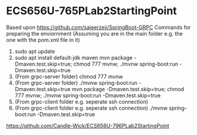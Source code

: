 # ECS656U-765PLab2StartingPoint
Based upon https://github.com/sajeerzeji/SpringBoot-GRPC
Commands for preparing the enviornment (Assuming you are in the main folder e.g. the one with the pom.xml file in it)
1. sudo apt update
2. sudo apt install default-jdk maven
mvn package -Dmaven.test.skip=true; chmod 777 mvnw; ./mvnw spring-boot:run -Dmaven.test.skip=true
4. (From grpc-server folder) chmod 777 mvnw
5. (From grpc-server folder) ./mvnw spring-boot:run -Dmaven.test.skip=true
mvn package -Dmaven.test.skip=true; chmod 777 mvnw; ./mvnw spring-boot:run -Dmaven.test.skip=true
7. (From grpc-client folder e.g. seperate ssh connection) 
8. (From grpc-client folder e.g. seperate ssh connection) ./mvnw spring-boot:run -Dmaven.test.skip=true

https://github.com/Candle-Wick/ECS656U-796PLab2StartingPoint

